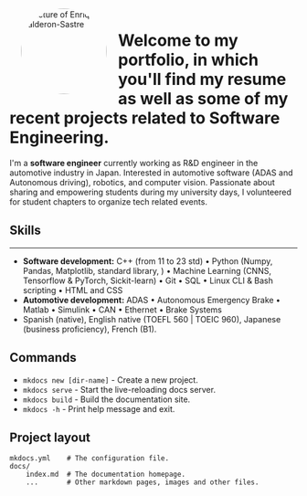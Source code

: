 <img alt="Picture of Enrique Calderon-Sastre" height="150px" width="150px"  src="https://media.licdn.com/dms/image/v2/D5603AQF0f6imWL_MZA/profile-displayphoto-shrink_800_800/profile-displayphoto-shrink_800_800/0/1719557555336?e=1729123200&v=beta&t=K8ufKI4L6NNB4KqW1g7p_wuOpoaWvdAnUWSj9KRxZAY" align="left" hspace="20px" style="border-radius: 50%;">

# Welcome to my portfolio, in which you'll find my resume as well as some of my recent projects related to Software Engineering. 

<p>
I'm a <b>software engineer</b> currently working as R&D engineer in the automotive industry in Japan. Interested in automotive software (ADAS and Autonomous driving), robotics, and computer vision. Passionate about sharing and empowering students during my university days, I volunteered for student chapters to organize tech related events. 
</p>

## **Skills**
------------------------------------
* **Software development:** C++ (from 11 to 23 std) • Python (Numpy, Pandas, Matplotlib, standard library, ) • Machine Learning (CNNS, Tensorflow & PyTorch, Sickit-learn) • Git • SQL • Linux CLI & Bash scripting • HTML and CSS
* **Automotive development:** ADAS • Autonomous Emergency Brake • Matlab • Simulink • CAN • Ethernet • Brake Systems
* Spanish (native), English native (TOEFL 560 | TOEIC 960), Japanese (business proficiency), French (B1).

## Commands

* `mkdocs new [dir-name]` - Create a new project.
* `mkdocs serve` - Start the live-reloading docs server.
* `mkdocs build` - Build the documentation site.
* `mkdocs -h` - Print help message and exit.

## Project layout

    mkdocs.yml    # The configuration file.
    docs/
        index.md  # The documentation homepage.
        ...       # Other markdown pages, images and other files.
